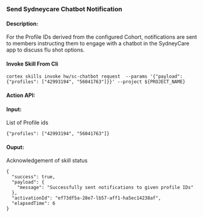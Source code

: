 ### Send Sydneycare Chatbot Notification

#### Description:
For the Profile IDs derived from the configured Cohort, notifications are sent to members instructing them to engage with a chatbot in the SydneyCare app to discuss flu shot options.

#### Invoke Skill From Cli

```
cortex skills invoke hw/sc-chatbot request  --params '{"payload": {"profiles": ["42993194", "56041763"]}}' --project ${PROJECT_NAME}
```

#### Action API: 
<Action API Placeholder>

#### Input:
List of Profile ids

```
{"profiles": ["42993194", "56041763"]}
```

#### Ouput:
Acknowledgement of skill status

```
{
  "success": true,
  "payload": {
    "message": "Successfully sent notifications to given profile IDs"
  },
  "activationId": "ef73df5a-28e7-lb57-aff1-ha5ec14238af",
  "elapsedTime": 6
}
```